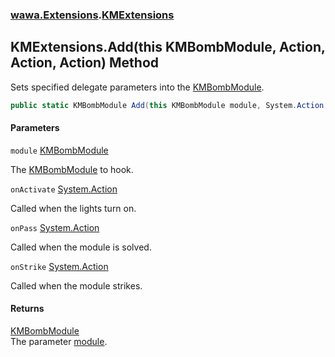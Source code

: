 ### [wawa.Extensions](wawa.Extensions.md 'wawa.Extensions').[KMExtensions](KMExtensions.md 'wawa.Extensions.KMExtensions')

## KMExtensions.Add(this KMBombModule, Action, Action, Action) Method

Sets specified delegate parameters into the [KMBombModule](https://docs.microsoft.com/en-us/dotnet/api/KMBombModule 'KMBombModule').

```csharp
public static KMBombModule Add(this KMBombModule module, System.Action onActivate=null, System.Action onPass=null, System.Action onStrike=null);
```
#### Parameters

<a name='wawa.Extensions.KMExtensions.Add(thisKMBombModule,System.Action,System.Action,System.Action).module'></a>

`module` [KMBombModule](https://docs.microsoft.com/en-us/dotnet/api/KMBombModule 'KMBombModule')

The [KMBombModule](https://docs.microsoft.com/en-us/dotnet/api/KMBombModule 'KMBombModule') to hook.

<a name='wawa.Extensions.KMExtensions.Add(thisKMBombModule,System.Action,System.Action,System.Action).onActivate'></a>

`onActivate` [System.Action](https://docs.microsoft.com/en-us/dotnet/api/System.Action 'System.Action')

Called when the lights turn on.

<a name='wawa.Extensions.KMExtensions.Add(thisKMBombModule,System.Action,System.Action,System.Action).onPass'></a>

`onPass` [System.Action](https://docs.microsoft.com/en-us/dotnet/api/System.Action 'System.Action')

Called when the module is solved.

<a name='wawa.Extensions.KMExtensions.Add(thisKMBombModule,System.Action,System.Action,System.Action).onStrike'></a>

`onStrike` [System.Action](https://docs.microsoft.com/en-us/dotnet/api/System.Action 'System.Action')

Called when the module strikes.

#### Returns
[KMBombModule](https://docs.microsoft.com/en-us/dotnet/api/KMBombModule 'KMBombModule')  
The parameter [module](KMExtensions.Add(KMBombModule,Action,Action,Action).md#wawa.Extensions.KMExtensions.Add(thisKMBombModule,System.Action,System.Action,System.Action).module 'wawa.Extensions.KMExtensions.Add(this KMBombModule, System.Action, System.Action, System.Action).module').